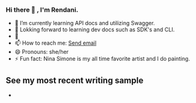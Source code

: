 ### Hi there 👋 , I'm Rendani.

- 🔭 I’m currently learning API docs and utilizing Swagger.
- 🌱 Lokking forward to learning dev docs  such as SDK's and CLI. 
- 👯 
- 📫 How to reach me: <a href="mailto:rluvhengo@gmail.com">Send email</a>
- 😄 Pronouns: she/her
- ⚡ Fun fact: Nina Simone is my all time favorite artist and I do painting.


## See my most recent writing sample  
- 

<!--
**Renda02/Renda02** is a ✨ _special_ ✨ repository because its `README.md` (this file) appears on your GitHub profile.

Here are some ideas to get you started:

- 🔭 I’m currently working on ...
- 🌱 I’m currently learning ...
- 👯 I’m looking to collaborate on ...
- 🤔 I’m looking for help with ...
- 💬 Ask me about ...
- 📫 How to reach me: ...
- 😄 Pronouns: ...
- ⚡ Fun fact: ...
-->
